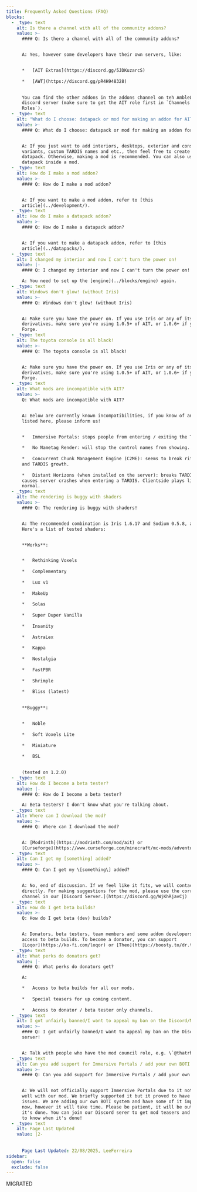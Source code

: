 ```yaml
---
title: Frequently Asked Questions (FAQ)
blocks:
  - _type: text
    alt: Is there a channel with all of the community addons?
    value: >-
      #### Q: Is there a channel with all of the community addons?


      A: Yes, however some developers have their own servers, like:


      *   [AIT Extras](https://discord.gg/5JDKuzarcS)
          
      *   [AWT](https://discord.gg/pR4H948328)
          

      You can find the other addons in the addons channel on teh AmbleLabs
      discord server (make sure to get the AIT role first in `Channels &
      Roles`).
  - _type: text
    alt: "What do I choose: datapack or mod for making an addon for AIT?"
    value: >-
      #### Q: What do I choose: datapack or mod for making an addon for AIT?


      A: If you just want to add interiors, desktops, exterior and console
      variants, custom TARDIS names and etc., then feel free to create a
      datapack. Otherwise, making a mod is recommended. You can also use a
      datapack inside a mod.
  - _type: text
    alt: How do I make a mod addon?
    value: >-
      #### Q: How do I make a mod addon?


      A: If you want to make a mod addon, refer to [this
      article](../development/).
  - _type: text
    alt: How do I make a datapack addon?
    value: >-
      #### Q: How do I make a datapack addon?


      A: If you want to make a datapack addon, refer to [this
      article](../datapacks/).
  - _type: text
    alt: I changed my interior and now I can't turn the power on!
    value: |-
      #### Q: I changed my interior and now I can't turn the power on!

      A: You need to set up the [engine](../blocks/engine) again.
  - _type: text
    alt: Windows don't glow! (without Iris)
    value: >-
      #### Q: Windows don't glow! (without Iris)


      A: Make sure you have the power on. If you use Iris or any of its
      derivatives, make sure you're using 1.0.5+ of AIT, or 1.0.6+ if you're on
      Forge.
  - _type: text
    alt: The toyota console is all black!
    value: >-
      #### Q: The toyota console is all black!


      A: Make sure you have the power on. If you use Iris or any of its
      derivatives, make sure you're using 1.0.5+ of AIT, or 1.0.6+ if you're on
      Forge.
  - _type: text
    alt: What mods are incompatible with AIT?
    value: >-
      Q: What mods are incompatible with AIT?


      A: Below are currently known incompatibilities, if you know of any not
      listed here, please inform us!


      *   Immersive Portals: stops people from entering / exiting the TARDIS.
          
      *   No Nametag Render: will stop the control names from showing.
          
      *   Concurrent Chunk Management Engine (C2ME): seems to break rift chunks
      and TARDIS growth.
          
      *   Distant Horizons (when installed on the server): breaks TARDIS growth,
      causes server crashes when entering a TARDIS. Clientside plays like
      normal.
  - _type: text
    alt: The rendering is buggy with shaders
    value: >-
      #### Q: The rendering is buggy with shaders!


      A: The recommended combination is Iris 1.6.17 and Sodium 0.5.8, and above.
      Here's a list of tested shaders:


      **Works**:


      *   Rethinking Voxels
          
      *   Complementary
          
      *   Lux v1
          
      *   MakeUp
          
      *   Solas
          
      *   Super Duper Vanilla
          
      *   Insanity
          
      *   AstraLex
          
      *   Kappa
          
      *   Nostalgia
          
      *   FastPBR
          
      *   Shrimple
          
      *   Bliss (latest)
          

      **Buggy**:


      *   Noble
          
      *   Soft Voxels Lite
          
      *   Miniature
          
      *   BSL
          

      (tested on 1.2.0)
  - _type: text
    alt: How do I become a beta tester?
    value: |-
      #### Q: How do I become a beta tester?

      A: Beta testers? I don't know what you're talking about.
  - _type: text
    alt: Where can I download the mod?
    value: >-
      #### Q: Where can I download the mod?


      A: [Modrinth](https://modrinth.com/mod/ait) or
      [Curseforge](https://www.curseforge.com/minecraft/mc-mods/adventures-in-time).
  - _type: text
    alt: Can I get my [something] added?
    value: >-
      #### Q: Can I get my \[something\] added?


      A: No, end of discussion. If we feel like it fits, we will contact you
      directly. For making suggestions for the mod, please use the correct
      channel in our [Discord Server.](https://discord.gg/WjKhRjavCj)
  - _type: text
    alt: How do I get beta builds?
    value: >-
      Q: How do I get beta (dev) builds?


      A: Donators, beta testers, team members and some addon developers get
      access to beta builds. To become a donator, you can support
      [Loqor](https://ko-fi.com/loqor) or [Theo](https://boosty.to/dr.theo).
  - _type: text
    alt: What perks do donators get?
    value: |-
      #### Q: What perks do donators get?

      A:

      *   Access to beta builds for all our mods.
          
      *   Special teasers for up coming content.
          
      *   Access to donator / beta tester only channels.
  - _type: text
    alt: I got unfairly banned/I want to appeal my ban on the Discord/MC server!
    value: >-
      #### Q: I got unfairly banned/I want to appeal my ban on the Discord/MC
      server!


      A: Talk with people who have the mod council role, e.g. \`@thatrhynoguy\`.
  - _type: text
    alt: Can you add support for Immersive Portals / add your own BOTI
    value: >-
      #### Q: Can you add support for Immersive Portals / add your own BOTI


      A: We will not officially support Immersive Portals due to it not playing
      well with our mod. We briefly supported it but it proved to have plenty of
      issues. We are adding our own BOTI system and have some of it implemented
      now, however it will take time. Please be patient, it will be out when
      it's done. You can join our Discord serer to get mod teasers and updates
      to know when it's done!
  - _type: text
    alt: Page Last Updated
    value: |2-
        
        
      Page Last Updated: 22/08/2025, LeeFerreira
sidebar:
  open: false
  exclude: false
---
```

MIGRATED